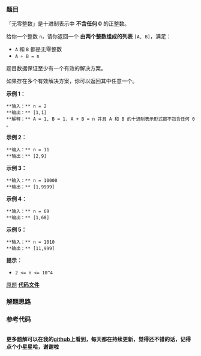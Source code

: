 ### 题目
「无零整数」是十进制表示中 **不含任何 0**  的正整数。

给你一个整数 `n`，请你返回一个 **由两个整数组成的列表** `[A, B]`，满足：

  * `A` 和 `B` 都是无零整数
  * `A + B = n`

题目数据保证至少有一个有效的解决方案。

如果存在多个有效解决方案，你可以返回其中任意一个。



**示例 1：**

    
    
    **输入：** n = 2
    **输出：** [1,1]
    **解释：** A = 1, B = 1. A + B = n 并且 A 和 B 的十进制表示形式都不包含任何 0 。
    

**示例 2：**

    
    
    **输入：** n = 11
    **输出：** [2,9]
    

**示例 3：**

    
    
    **输入：** n = 10000
    **输出：** [1,9999]
    

**示例 4：**

    
    
    **输入：** n = 69
    **输出：** [1,68]
    

**示例 5：**

    
    
    **输入：** n = 1010
    **输出：** [11,999]
    



**提示：**

  * `2 <= n <= 10^4`

[原题](https://leetcode-cn.com/problems/convert-integer-to-the-sum-of-two-no-zero-integers/)    **[代码文件]()**


### 解题思路




### 参考代码

```go


```




**更多题解可以在我的[github](https://github.com/LZH139/leetcode_Go)上看到，每天都在持续更新，觉得还不错的话，记得点个小星星哈，谢谢啦**
